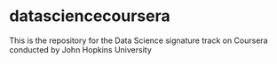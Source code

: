 # datasciencecoursera
This is the repository for the Data Science signature track on Coursera conducted by John Hopkins University
